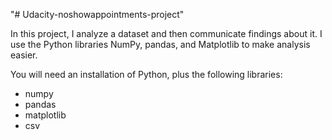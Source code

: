 "# Udacity-noshowappointments-project" 


In this project, I analyze a dataset and then communicate findings about it. I use the Python libraries NumPy, pandas, and Matplotlib to make analysis easier.

You will need an installation of Python, plus the following libraries:
- numpy
- pandas
- matplotlib
- csv
